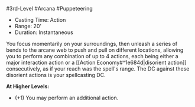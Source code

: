 #3rd-Level #Arcana #Puppeteering
 
- Casting Time: Action
- Range: 20'
- Duration: Instantaneous  

You focus momentarily on your surroundings, then unleash a series of bends to the arcane web to push and pull on different locations, allowing you to perform any combination of up to 4 actions, each being either a major interaction action or a [[Action Economy#^1e684d|disorient action]] consecutively, as if your reach was the spell's range. The DC against these disorient actions is your spellcasting DC.
 
**At Higher Levels:** 
* (+1) You may perform an additional action.